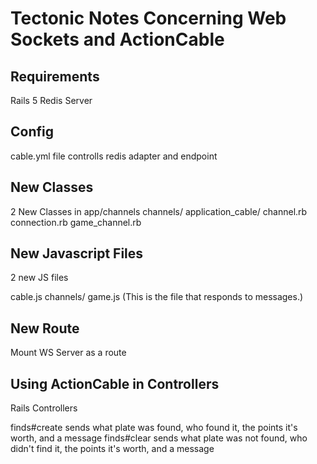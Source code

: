 # Tectonic Notes Concerning Web Sockets and ActionCable

## Requirements

Rails 5
Redis Server

## Config

cable.yml file controlls redis adapter and endpoint
## New Classes

2 New Classes in app/channels
channels/
  application_cable/
    channel.rb
    connection.rb
  game_channel.rb

## New Javascript Files
2 new JS files

cable.js
channels/
  game.js (This is the file that responds to messages.)

## New Route
Mount WS Server as a route

## Using ActionCable in Controllers
Rails Controllers

  finds#create
    sends what plate was found, who found it, the points it's worth, and a message
  finds#clear
    sends what plate was not found, who didn't find it, the points it's worth, and a message
